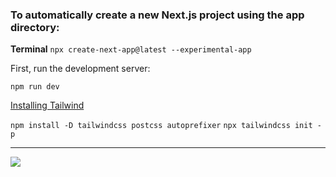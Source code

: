 ### To automatically create a new Next.js project using the app directory:

**Terminal**
```npx create-next-app@latest --experimental-app```

First, run the development server:

```npm run dev```

[Installing Tailwind](https://beta.nextjs.org/docs/styling/tailwind-css)


```npm install -D tailwindcss postcss autoprefixer```
```npx tailwindcss init -p```


--------------------

![](/public/assets/p1.png)
